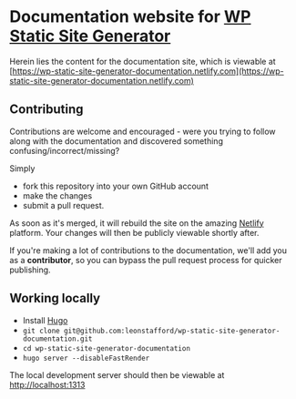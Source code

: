 # Documentation website for [WP Static Site Generator](https://wp2static.com)

Herein lies the content for the documentation site, which is viewable at [https://wp-static-site-generator-documentation.netlify.com](https://wp-static-site-generator-documentation.netlify.com)

## Contributing

Contributions are welcome and encouraged - were you trying to follow along with the documentation and discovered something confusing/incorrect/missing?

Simply 

 - fork this repository into your own GitHub account
 - make the changes
 - submit a pull request. 
 
 As soon as it's merged, it will rebuild the site on the amazing [Netlify](https://netlify.com) platform. Your changes will then be publicly viewable shortly after.

If you're making a lot of contributions to the documentation, we'll add you as a **contributor**, so you can bypass the pull request process for quicker publishing.

## Working locally

 - Install [Hugo](https://gohugo.io/getting-started/installing)
 - `git clone git@github.com:leonstafford/wp-static-site-generator-documentation.git`
 - `cd wp-static-site-generator-documentation`
 - `hugo server --disableFastRender`

The local development server should then be viewable at [http://localhost:1313](http://localhost:1313/) 

